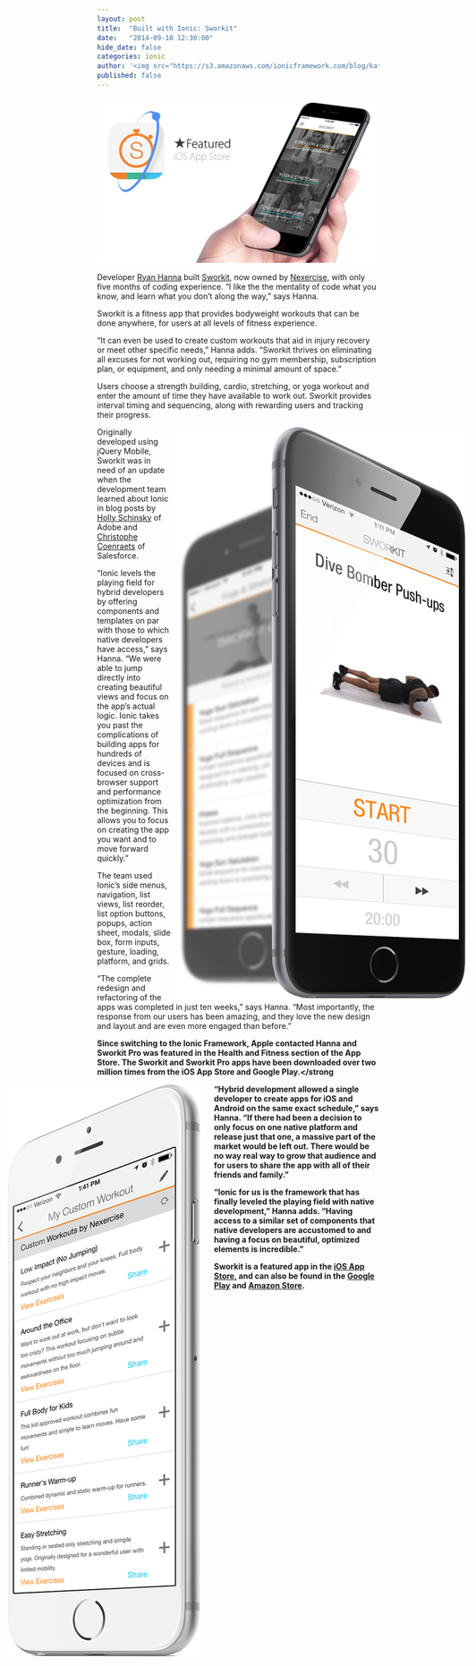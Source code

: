 ```yaml
---
layout: post
title:  "Built with Ionic: Sworkit"
date:   "2014-09-10 12:30:00"
hide_date: false
categories: ionic
author: '<img src="https://s3.amazonaws.com/ionicframework.com/blog/katie-md.jpg" class="author-icon">Katie'
published: false
---
```


<img class="showcase-image" src="/img/blog/sworkit-header.jpg">

Developer [Ryan Hanna](https://twitter.com/heryandotus) built [Sworkit](http://sworkit.com/), now owned by [Nexercise](http://www.nexercise.com/), with only five months of coding experience. “I like the the mentality of code what you know, and learn what you don’t along the way,” says Hanna.  

Sworkit is a fitness app that provides bodyweight workouts that can be done anywhere, for users at all levels of fitness experience. 

<!-- more -->

“It can even be used to create custom workouts that aid in injury recovery or meet other specific needs,” Hanna adds. “Sworkit thrives on eliminating all excuses for not working out, requiring no gym membership, subscription plan, or equipment, and only needing a minimal amount of space.” 

Users choose a strength building, cardio, stretching, or yoga workout and enter the amount of time they have available to work out. Sworkit provides interval timing and sequencing, along with rewarding users and tracking their progress.

<div style="float: right; margin-right: -160px;">
  <a href="http://ionicframework.com/img/blog/sworkit-preview-right.png"><img src="/img/blog/sworkit-preview-right.png"></a>
</div>

Originally developed using jQuery Mobile, Sworkit was in need of an update when the development team learned about Ionic in blog posts by [Holly Schinsky](https://twitter.com/devgirlfl) of Adobe and [Christophe Coenraets](https://twitter.com/ccoenraets) of Salesforce.

“Ionic levels the playing field for hybrid developers by offering components and templates on par with those to which native developers have access,” says Hanna. “We were able to jump directly into creating beautiful views and focus on the app’s actual logic. Ionic takes you past the complications of building apps for hundreds of devices and is focused on cross-browser support and performance optimization from the beginning. This allows you to focus on creating the app you want and to move forward quickly.”

The team used Ionic’s side menus, navigation, list views, list reorder, list option buttons, popups, action sheet, modals, slide box, form inputs, gesture, loading, platform, and grids.

“The complete redesign and refactoring of the apps was completed in just ten weeks,” says Hanna. “Most importantly, the response from our users has been amazing, and they love the new design and layout and are even more engaged than before.”

<strong>Since switching to the Ionic Framework, Apple contacted Hanna and Sworkit Pro was featured in the Health and Fitness section of the App Store. The Sworkit and Sworkit Pro apps have been downloaded over two million times from the iOS App Store and Google Play.</strong
>

<div style="float: left; margin-left: -160px; padding-right: 25px;">
  <a href="http://ionicframework.com/img/blog/sworkit-preview-leftt.png"><img src="/img/blog/sworkit-preview-left.png"></a>
</div>

“Hybrid development allowed a single developer to create apps for iOS and Android on the same exact schedule,” says Hanna. “If there had been a decision to only focus on one native platform and release just that one, a massive part of the market would be left out. There would be no way real way to grow that audience and for users to share the app with all of their friends and family.”

“Ionic for us is the framework that has finally leveled the playing field with native development,” Hanna adds. “Having access to a similar set of components that native developers are accustomed to and having a focus on beautiful, optimized elements is incredible.” 

Sworkit is a featured app in the [iOS App Store](https://itunes.apple.com/us/app/sworkit-daily-circuit-training/id527219710?mt=8&ign-mpt=uo%3D4), and can also be found in the [Google Play](https://play.google.com/store/apps/details?id=sworkitapp.sworkit.com) and [Amazon Store](http://www.amazon.com/gp/product/B00GWYAC4W/ref=Sworkit-Circuit-Training-Workouts).
